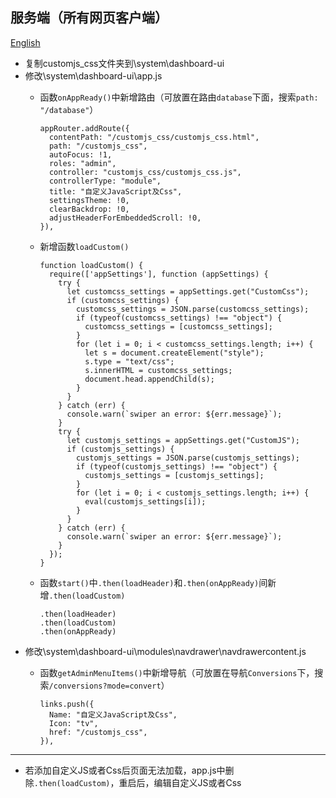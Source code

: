 ## 服务端（所有网页客户端）

[English](README_EN.md)
- 复制customjs_css文件夹到\system\dashboard-ui
- 修改\system\dashboard-ui\app.js
    - 函数`onAppReady()`中新增路由（可放置在路由`database`下面，搜索`path: "/database"`）  
    
      ```
      appRouter.addRoute({
        contentPath: "/customjs_css/customjs_css.html",
        path: "/customjs_css",
        autoFocus: !1,
        roles: "admin",
        controller: "customjs_css/customjs_css.js",
        controllerType: "module",
        title: "自定义JavaScript及Css",
        settingsTheme: !0,
        clearBackdrop: !0,
        adjustHeaderForEmbeddedScroll: !0,
      }),
      ```
    - 新增函数`loadCustom()`
    
      ```
      function loadCustom() {
        require(['appSettings'], function (appSettings) {
          try {
            let customcss_settings = appSettings.get("CustomCss");
            if (customcss_settings) {
              customcss_settings = JSON.parse(customcss_settings);
              if (typeof(customcss_settings) !== "object") {
                customcss_settings = [customcss_settings];
              }
              for (let i = 0; i < customcss_settings.length; i++) {
                let s = document.createElement("style");
                s.type = "text/css";
                s.innerHTML = customcss_settings;
                document.head.appendChild(s);
              }
            }
          } catch (err) {
            console.warn(`swiper an error: ${err.message}`);
          }
          try {
            let customjs_settings = appSettings.get("CustomJS");
            if (customjs_settings) {
              customjs_settings = JSON.parse(customjs_settings);
              if (typeof(customjs_settings) !== "object") {
                customjs_settings = [customjs_settings];
              }
              for (let i = 0; i < customjs_settings.length; i++) {
                eval(customjs_settings[i]);
              }
            }
          } catch (err) {
            console.warn(`swiper an error: ${err.message}`);
          }
        });
      }
      ```
  - 函数`start()`中`.then(loadHeader)`和`.then(onAppReady)`间新增`.then(loadCustom)`
  
    ```
    .then(loadHeader)
    .then(loadCustom)
    .then(onAppReady)
    ```
- 修改\system\dashboard-ui\modules\navdrawer\navdrawercontent.js  
    - 函数`getAdminMenuItems()`中新增导航（可放置在导航`Conversions`下，搜索`/conversions?mode=convert`） 
    
      ```
      links.push({
        Name: "自定义JavaScript及Css",
        Icon: "tv",
        href: "/customjs_css",
      }),
      ```
***
- 若添加自定义JS或者Css后页面无法加载，app.js中删除`.then(loadCustom)`，重启后，编辑自定义JS或者Css
